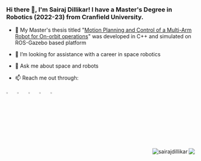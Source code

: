 ### Hi there 👋, I'm Sairaj Dillikar! I have a Master's Degree in Robotics (2022-23) from Cranfield University.

- 🔭 My Master's thesis titled "[Motion Planning and Control of a Multi-Arm Robot for On-orbit operations](https://github.com/sairajdillikar/Motion-Planning-and-Control-of-Multi-Arm-Robot-for-In-Orbit-Operations)" was developed in C++ and simulated on ROS-Gazebo based platform
- 🤔 I’m looking for assistance with a career in space robotics
- 💬 Ask me about space and robots

-  📫 Reach me out through:

[<img src="https://img.icons8.com/color/48/000000/twitter.png" width="3.5%"/>](https://twitter.com/SairajDillikar) &nbsp; [<img src="https://img.icons8.com/color/48/000000/linkedin.png" width="3.5%"/>](https://www.linkedin.com/in/sairaj-dillikar/) &nbsp; 
[<img src="https://img.icons8.com/fluent/48/000000/instagram-new.png" width="3.5%"/>](https://www.instagram.com/sairaj.dillikar/) &nbsp; [<img src="https://img.icons8.com/fluent/48/000000/youtube.png" width="3.5%"/>](https://www.youtube.com/@SairajDillikar) &nbsp; [<img src="https://img.icons8.com/fluent/48/000000/gmail.png" width="3.5%"/>](mailto:sairajdillikar@gmail.com) &nbsp;

<img align="right" src="https://github-readme-stats.vercel.app/api/top-langs/?username=sairajdillikar&theme=radical&layout=compact&size_weight=0.5&count_weight=0.5"/> </p>

<img align="right" src="https://komarev.com/ghpvc/?username=sairajdillikar&label=Profile%20views&color=0e75b6&style=flat" alt="sairajdillikar" /> 
